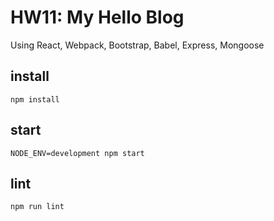 # HW11: My Hello Blog

Using React, Webpack, Bootstrap, Babel, Express, Mongoose

## install
```
npm install
```

## start
```
NODE_ENV=development npm start
```

## lint
```
npm run lint
```
